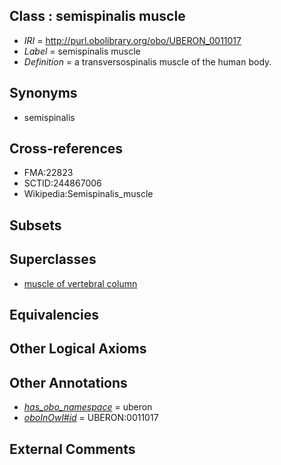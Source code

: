 
## Class : semispinalis muscle

 * *IRI* = http://purl.obolibrary.org/obo/UBERON_0011017
 * *Label* = semispinalis muscle
 * *Definition* = a transversospinalis muscle of the human body.

## Synonyms

 * semispinalis

## Cross-references

 * FMA:22823
 * SCTID:244867006
 * Wikipedia:Semispinalis_muscle

## Subsets


## Superclasses

 * [muscle of vertebral column](../../UBERON/18/UBERON_0004518.md)

## Equivalencies


## Other Logical Axioms


## Other Annotations

 * *[has_obo_namespace](../../ce/oboInOwl#hasOBONamespace.md)* = uberon
 * *[oboInOwl#id](../../id/oboInOwl#id.md)* = UBERON:0011017

## External Comments

